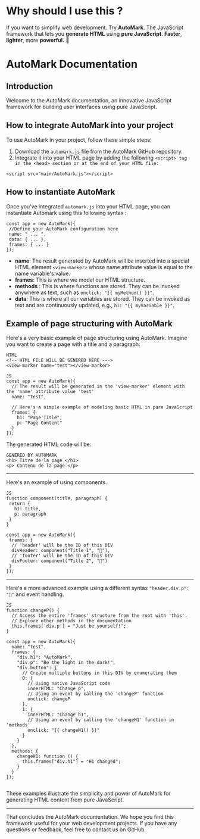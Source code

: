 # Why should I use this ?

If you want to simplify web development. Try **AutoMark**. The JavaScript framework that lets you **generate HTML** using **pure JavaScript**. **Faster**, **lighter**, more **powerful.** 🚀

# AutoMark Documentation

## Introduction

Welcome to the AutoMark documentation, an innovative JavaScript framework for building user interfaces using pure JavaScript.

## How to integrate AutoMark into your project

To use AutoMark in your project, follow these simple steps:

1. Download the `automark.js` file from the AutoMark GitHub repository.
2. Integrate it into your HTML page by adding the following `<script> tag in the <head> section or at the end of your HTML file:`

`<script src="main/AutoMark.js"></script> `

## How to instantiate AutoMark 

Once you've integrated `automark.js` into your HTML page, you can instantiate Automark using this following syntax :

```
const app = new AutoMark({
 //Define your AutoMark configuration here
 name: " ... ",
 data: { ... },
 frames: { ... }
});
```


- **name**: The result generated by AutoMark will be inserted into a special HTML element `<view-marker>` whose name attribute value is equal to the name variable's value.
- **frames**: This is where we model our HTML structure.
- **methods** : This is where functions are stored. They can be invoked anywhere as text, such as `onclick: "{{ myMethod() }}"`.
- **data**: This is where all our variables are stored. They can be invoked as text and are continuously updated, e.g., `h1: "{{ myVariable }}"`.


## Example of page structuring with AutoMark

Here's a very basic example of page structuring using AutoMark. Imagine you want to create a page with a title and a paragraph:

```
HTML 
<!-- HTML FILE WILL BE GENERED HERE --->
<view-marker name="test"></view-marker>
```

```
JS
const app = new AutoMark({
  // The result will be generated in the 'view-marker' element with the 'name' attribute value 'test'
  name: "test",
  
  // Here's a simple example of modeling basic HTML in pure JavaScript
  frames: {
    h1: "Page Title",
    p: "Page Content"
  }
});

```
The generated HTML code will be:
```
GENERED BY AUTOMARK
<h1> Titre de la page </h1>
<p> Contenu de la page </p>
 ```

____

Here's an example of using components. 


```
JS
function component(title, paragraph) {
 return {
   h1: title,
   p: paragraph 
 }
}

const app = new AutoMark({
 frames: {
  // 'header' will be the ID of this DIV
  divHeader: component("Title 1", "🐯"),
  // 'footer' will be the ID of this DIV
  divFooter: component("Title 2", "🐺")
 }
});

```

___

Here's a more advanced example using a different syntax `"header.div.p": "🐔"` and event handling.



```
JS
function changeP() {
  // Access the entire 'frames' structure from the root with 'this'.
  // Explore other methods in the documentation
  this.frames['div.p'] = "Just be yourself!";
}

const app = new AutoMark({
  name: "test",
  frames: {
    "div.h1": "AutoMark", 
    "div.p": "Be the light in the dark!",
    "div.button": {
      // Create multiple buttons in this DIV by enumerating them
      0: {
        // Using native JavaScript code
        innerHTML: "Change p",
        // Using an event by calling the 'changeP' function
        onclick: changeP
      },
      1: {
        innerHTML: "Change h1",
        // Using an event by calling the 'changeH1' function in 'methods'
        onclick: "{{ changeH1() }}"
      }
    }
  },
  methods: {
    changeH1: function () {
      this.frames["div.h1"] = "H1 changed";
    }
  }
});


```


These examples illustrate the simplicity and power of AutoMark for generating HTML content from pure JavaScript.
________
That concludes the AutoMark documentation. We hope you find this framework useful for your web development projects. If you have any questions or feedback, feel free to contact us on GitHub.


